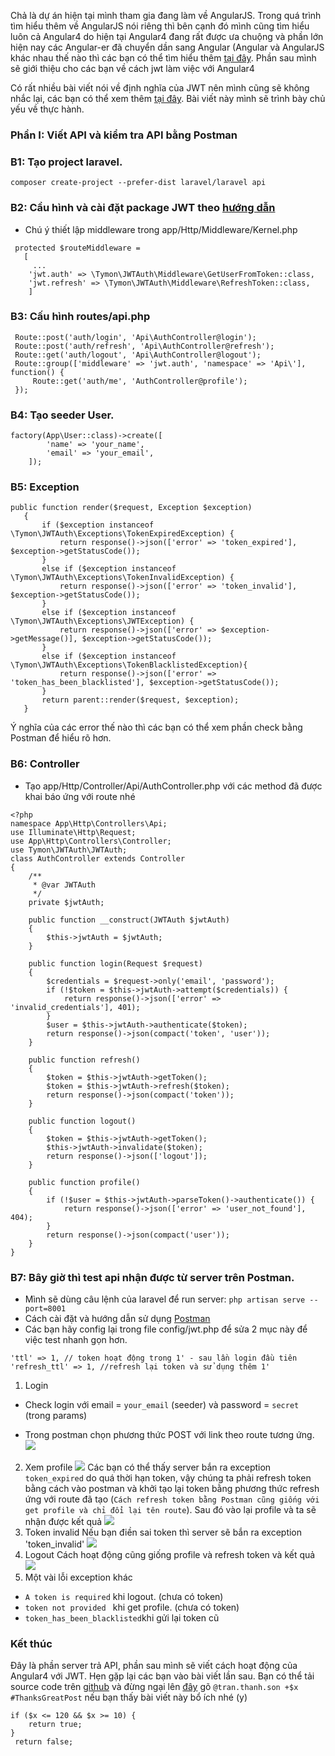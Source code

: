 Chả là dự án hiện tại mình tham gia đang làm về AngularJS. Trong quá trình tìm hiểu thêm về AngularJS nói riêng thì bên cạnh đó mình cũng tìm hiểu luôn cả Angular4 do hiện tại Angular4 đang rất được ưa chuộng và phần lớn hiện nay các Angular-er đã chuyển dần sang Angular (Angular và AngularJS khác nhau thế nào thì các bạn có thể tìm hiểu thêm [tại đây](https://blog.upstate.agency/whats-the-angle-between-angularjs-and-angular-f0224d1f628f). Phần sau mình sẽ giới thiệu cho các bạn về cách jwt làm việc với Angular4

Có rất nhiều bài viết nói về định nghĩa của JWT nên mình cũng sẽ không nhắc lại, các bạn có thể xem thêm [tại đây](https://viblo.asia/p/tim-hieu-ve-json-web-token-jwt-7rVRqp73v4bP). Bài viết này mình sẽ trình bày chủ yếu về thực hành.
### Phần I: Viết API và kiểm tra API bằng Postman

### B1: Tạo project laravel.
`composer create-project --prefer-dist laravel/laravel api`
### B2: Cầu hình và  cài đặt package JWT theo [ hướng dẫn](https://github.com/tymondesigns/jwt-auth/wiki)
- Chú ý thiết lập middleware trong app/Http/Middleware/Kernel.php
```
 protected $routeMiddleware =
   [
     ...
    'jwt.auth' => \Tymon\JWTAuth\Middleware\GetUserFromToken::class,
    'jwt.refresh' => \Tymon\JWTAuth\Middleware\RefreshToken::class,
    ]
```
### B3: Cấu hình routes/api.php
     Route::post('auth/login', 'Api\AuthController@login'); 
     Route::post('auth/refresh', 'Api\AuthController@refresh');
     Route::get('auth/logout', 'Api\AuthController@logout');
     Route::group(['middleware' => 'jwt.auth', 'namespace' => 'Api\'], function() {
         Route::get('auth/me', 'AuthController@profile');
     });

### B4: Tạo seeder User.

    factory(App\User::class)->create([
            'name' => 'your_name',
            'email' => 'your_email',
        ]);
### B5: Exception
 ```
public function render($request, Exception $exception)
    {
        if ($exception instanceof \Tymon\JWTAuth\Exceptions\TokenExpiredException) {
            return response()->json(['error' => 'token_expired'], $exception->getStatusCode());
        }
        else if ($exception instanceof \Tymon\JWTAuth\Exceptions\TokenInvalidException) {
            return response()->json(['error' => 'token_invalid'], $exception->getStatusCode());
        }
        else if ($exception instanceof \Tymon\JWTAuth\Exceptions\JWTException) {
            return response()->json(['error' => $exception->getMessage()], $exception->getStatusCode());
        }
        else if ($exception instanceof \Tymon\JWTAuth\Exceptions\TokenBlacklistedException){
            return response()->json(['error' => 'token_has_been_blacklisted'], $exception->getStatusCode());
        }
        return parent::render($request, $exception);
    }
```
Ý nghĩa của các error thế nào thì các bạn có thể xem phần check bằng Postman để hiểu rõ hơn.
  
### B6: Controller
- Tạo app/Http/Controller/Api/AuthController.php với các method đã được khai báo ứng với route nhé
```
<?php
namespace App\Http\Controllers\Api;
use Illuminate\Http\Request;
use App\Http\Controllers\Controller;
use Tymon\JWTAuth\JWTAuth;
class AuthController extends Controller
{
    /**
     * @var JWTAuth
     */
    private $jwtAuth;

    public function __construct(JWTAuth $jwtAuth)
    {
        $this->jwtAuth = $jwtAuth;
    }

    public function login(Request $request)
    {
        $credentials = $request->only('email', 'password');
        if (!$token = $this->jwtAuth->attempt($credentials)) {
            return response()->json(['error' => 'invalid_credentials'], 401);
        }
        $user = $this->jwtAuth->authenticate($token);
        return response()->json(compact('token', 'user'));
    }

    public function refresh()
    {
        $token = $this->jwtAuth->getToken();
        $token = $this->jwtAuth->refresh($token);
        return response()->json(compact('token'));
    }

    public function logout()
    {
        $token = $this->jwtAuth->getToken();
        $this->jwtAuth->invalidate($token);
        return response()->json(['logout']);
    }
    
    public function profile()
    {
        if (!$user = $this->jwtAuth->parseToken()->authenticate()) {
            return response()->json(['error' => 'user_not_found'], 404);
        }
        return response()->json(compact('user'));
    }
}
```
### B7: Bây giờ thì test api nhận được từ server trên Postman.
 - Mình sẽ dùng câu lệnh của laravel để run server:
`php artisan serve --port=8001`
- Cách cài đặt và hướng dẫn sử dụng [Postman](https://viblo.asia/p/postman-goi-api-chua-bao-gio-de-dang-nhu-vay-AoDGYNDQRvg)
- Các bạn hãy config lại trong file config/jwt.php để sửa 2 mục này để việc test nhanh gọn hơn.
```
'ttl' => 1, // token hoạt động trong 1' - sau lần login đầu tiên
'refresh_ttl' => 1, //refresh lại token và sử dụng thêm 1'
```
1. Login
* Check login với email = `your_email` (seeder) và password = `secret` (trong params)
- Trong postman chọn phương thức POST với link theo route tương ứng.
![](https://images.viblo.asia/005893ca-6457-48ba-915c-2c0fcb2c6a79.png)
2. Xem profile 
![](https://images.viblo.asia/3448a9c8-0252-4990-b3bb-2957c98881cf.png)
Các bạn có thể thấy server bắn ra exception `token_expired` do quá thời hạn token, vậy chúng ta phải refresh token bằng cách vào postman và khởi tạo lại token bằng phương thức refresh ứng với route đã tạo (`Cách refresh token bằng Postman cũng giống với get profile và chỉ đổi lại tên route`). Sau đó vào lại profile và ta sẽ nhận được kết quả
![](https://images.viblo.asia/e6c6bae2-ceec-4ef1-b90e-f2db2ed74471.png)
3. Token invalid
Nếu bạn điền sai token thì server sẽ bắn ra exception 'token_invalid'
![](https://images.viblo.asia/729c3ae3-437d-4e69-ad93-8960e08ba2d7.png)
4. Logout
Cách hoạt động cũng giống profile và refresh token và kết quả
![](https://images.viblo.asia/dc7f5918-ab2f-4b6e-8ecb-4e0309287636.png)
5. Một vài lỗi exception khác
- `A token is required` khi logout.  (chưa có token)
- `token not provided ` khi get profile.  (chưa có token)
- `token_has_been_blacklisted`khi gửi lại token cũ
### Kết thúc 
Đây là phần server trả API, phần sau mình sẽ viết cách hoạt động của Angular4 với JWT. Hẹn gặp lại các bạn vào bài viết lần sau.
Bạn có thể tải source code trên [github](https://github.com/sonhip94/api) và đừng ngại lên [đây](https://unipos.me/) gõ  `@tran.thanh.son +$x #ThanksGreatPost` nếu bạn thấy bài viết này bổ ích nhé (y)
```
if ($x <= 120 && $x >= 10) {
    return true;
}
 return false;
```